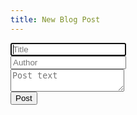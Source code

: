 ```yaml
---
title: New Blog Post
---
```


<form class="restricted r_admin">
<input type="text" id="postTitle" placeholder="Title" autofocus /> <br />
<input type="text" id="postAuthor" placeholder="Author" /> <br />
<textarea placeholder="Post text" id="postText"></textarea> <br />
<button id="submit">Post</button>

<script type="text/javascript" async defer src="/js/github.min.js"></script>
<script type="text/javascript" async defer src="/js/gitauth.js"></script>
<script type="text/javascript" async defer src="/js/newblogpost.js"></script>
<script type="text/javascript" async defer src="/js/sjcl.js"></script>
</form>

